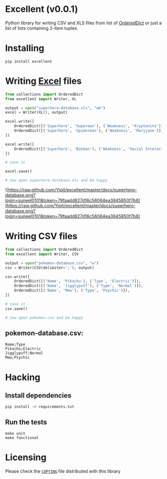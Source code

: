 # Excellent (v0.0.1)

Python library for writing CSV and XLS files from list of
[OrderedDict](http://docs.python.org/2/library/collections.html#collections.OrderedDict)
or just a list of lists containing 2-item tuples.

# Installing 

```shell
pip install excellent
```

# Writing [Excel](http://en.wikipedia.org/wiki/Microsoft_Excel) files

```python
from collections import OrderedDict
from excellent import Writer, XL

output = open("superhero-database.xls", "wb")
excel = Writer(XL(), output)

excel.write([
    OrderedDict([('Superhero', 'Superman'), ('Weakness', 'Kryptonite')]),
    OrderedDict([('Superhero', 'Spiderman'), ('Weakness', 'Maryjane')]),
])

excel.write([
    OrderedDict([('Superhero', 'Batman'), ('Weakness', 'Social Interactions')]),
])

# save it

excel.save()

# now open superhero-database.xls and be happy
``` 

![https://raw.github.com/Yipit/excellent/master/docs/superhero-database.png?login=suneel0101&token=79faadd827d16c56064ea3845850f7b8](https://raw.github.com/Yipit/excellent/master/docs/superhero-database.png?login=suneel0101&token=79faadd827d16c56064ea3845850f7b8)

# Writing CSV files
```python
from collections import OrderedDict
from excellent import Writer, CSV

output = open("pokemon-database.csv", "w")
csv = Writer(CSV(delimiter=';'), output)

csv.write([
    OrderedDict([('Name', 'Pikachu'), ('Type', 'Electric')]),
    OrderedDict([('Name', 'Jigglypuff'), ('Type', 'Normal')]),
    OrderedDict([('Name', 'Mew'), ('Type', 'Psychic')]),
])

# save it
csv.save()

# now open pokemon.csv and be happy
```

## pokemon-database.csv:

    Name;Type
    Pikachu;Electric
    Jigglypuff;Normal
    Mew;Psychic

# Hacking

## Install dependencies

```shell
pip install -r requirements.txt
```

## Run the tests
```shell
make unit
make functional
```

# Licensing

Please check the [`COPYING`](COPYING) file distributed with this library
